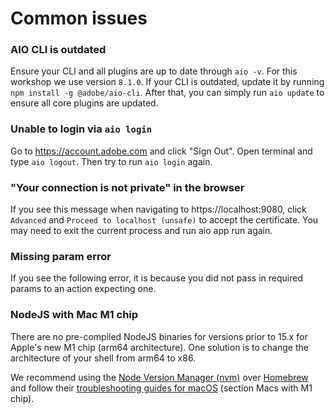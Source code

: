 # Common issues

### AIO CLI is outdated
Ensure your CLI and all plugins are up to date through `aio -v`. For this workshop we use version `8.1.0`. If your CLI is outdated, update it by running `npm install -g @adobe/aio-cli`. After that, you can simply run `aio update` to ensure all core plugins are updated.

### Unable to login via `aio login`
Go to https://account.adobe.com and click "Sign Out". Open terminal and type `aio logout`.
Then try to run `aio login` again.

### "Your connection is not private" in the browser
If you see this message when navigating to https://localhost:9080, click `Advanced` and `Proceed to localhost (unsafe)` to accept the certificate.
You may need to exit the current process and run aio app run again.

### Missing param error
If you see the following error, it is because you did not pass in required params to an action expecting one.

### NodeJS with Mac M1 chip
There are no pre-compiled NodeJS binaries for versions prior to 15.x for Apple's new M1 chip (arm64 architecture). One solution is to change the architecture of your shell from arm64 to x86.

We recommend using the [Node Version Manager (nvm)](https://github.com/nvm-sh/nvm) over [Homebrew](https://brew.sh/) and follow their [troubleshooting guides for macOS](https://github.com/nvm-sh/nvm#macos-troubleshooting) (section Macs with M1 chip).
